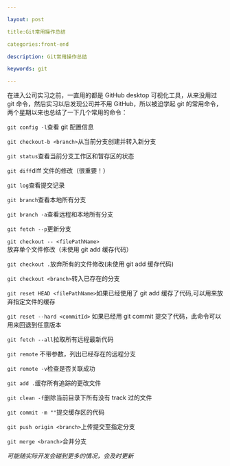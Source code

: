 ```yaml
---

layout: post

title:Git常用操作总结

categories:front-end

description: Git常用操作总结

keywords: git

---
```


在进入公司实习之前，一直用的都是 GitHub desktop 可视化工具，从来没用过 git 命令，然后实习以后发现公司并不用 GitHub，所以被迫学起 git 的常用命令，两个星期以来也总结了一下几个常用的命令：

`git config -l`查看 git 配置信息

`git checkout-b <branch>`从当前分支创建并转入新分支

`git status`查看当前分支工作区和暂存区的状态

`git diff`diff 文件的修改（很重要！）

`git log`查看提交记录

`git branch`查看本地所有分支

`git branch -a`查看远程和本地所有分支

`git fetch --p`更新分支

`git checkout -- <filePathName>` 放弃单个文件修改（未使用 git add 缓存代码）

`git checkout .`放弃所有的文件修改(未使用 git add 缓存代码)

`git checkout <branch>`转入已存在的分支

`git reset HEAD <filePathName>`如果已经使用了 git add 缓存了代码,可以用来放弃指定文件的缓存

`git reset --hard <commitId>` 如果已经用 git commit 提交了代码，此命令可以用来回退到任意版本

`git fetch --all`拉取所有远程最新代码

`git remote` 不带参数，列出已经存在的远程分支

`git remote -v`检查是否关联成功

`git add .`缓存所有追踪的更改文件

`git clean -f`删除当前目录下所有没有 track 过的文件

`git commit -m ""`提交缓存区的代码

`git push origin <branch>`上传提交至指定分支

`git merge <branch>`合并分支

_可能随实际开发会碰到更多的情况，会及时更新_
